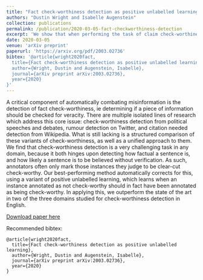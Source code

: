 ```yaml
---
title: "Fact check-worthiness detection as positive unlabelled learning"
authors: "Dustin Wright and Isabelle Augenstein"
collection: publications
permalink: /publication/2020-03-05-fact-checkworthiness-detection
excerpt: 'We show that when performing the task of claim check-worthiness detection, positive-unlabelled learning helps across multiple domains. Additionally, we highlight key similarities and differences in check-worthiness detection datasets.'
date: 2020-03-05
venue: 'arXiv preprint'
paperurl: 'https://arxiv.org/pdf/2003.02736'
bibtex: '@article{wright2020fact,
  title={Fact check-worthiness detection as positive unlabelled learning},
  author={Wright, Dustin and Augenstein, Isabelle},
  journal={arXiv preprint arXiv:2003.02736},
  year={2020}
}'
---
```

A critical component of automatically combating misinformation is the detection of fact check-worthiness, ie determining if a piece of information should be checked for veracity. There are multiple isolated lines of research which address this core issue: check-worthiness detection from political speeches and debates, rumour detection on Twitter, and citation needed detection from Wikipedia. What is still lacking is a structured comparison of these variants of check-worthiness, as well as a unified approach to them. We find that check-worthiness detection is a very challenging task in any domain, because it both hinges upon detecting how factual a sentence is, and how likely a sentence is to be believed without verification. As such, annotators often only mark those instances they judge to be clear-cut check-worthy. Our best-performing method automatically corrects for this, using a variant of positive unlabelled learning, which learns when an instance annotated as not check-worthy should in fact have been annotated as being check-worthy. In applying this, we outperform the state of the art in two of the three domains studied for check-worthiness detection in English.

[Download paper here](https://arxiv.org/pdf/2003.02736)

Recommended bibtex: 

```
@article{wright2020fact,
  title={Fact check-worthiness detection as positive unlabelled learning},
  author={Wright, Dustin and Augenstein, Isabelle},
  journal={arXiv preprint arXiv:2003.02736},
  year={2020}
}
```
